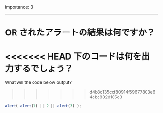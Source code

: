 importance: 3

---

# OR されたアラートの結果は何ですか？

<<<<<<< HEAD
下のコードは何を出力するでしょう？
=======
What will the code below output?
>>>>>>> d4b3c135ccf80914f59677803e64ebc832d165e3

```js
alert( alert(1) || 2 || alert(3) );
```
